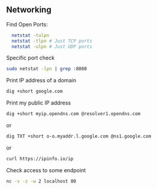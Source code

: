 ## Networking

Find Open Ports:
```bash
  netstat -tulpn
  netstat -tlpn # Just TCP ports
  netstat -ulpn # Just UDP ports
```

Specific port check
```bash
sudo netstat -lpn | grep :8080
```

Print IP address of a domain
```bash
dig +short google.com
```

Print my public IP address
```bash
dig +short myip.opendns.com @resolver1.opendns.com
```
or
```bash
dig TXT +short o-o.myaddr.l.google.com @ns1.google.com
```
or
```bash
curl https://ipinfo.io/ip
```

Check access to some endpoint
```bash
nc -v -z -w 2 localhost 80
```
